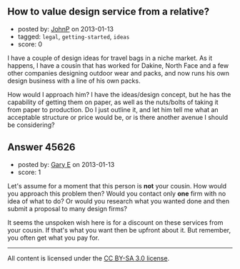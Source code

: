 ## How to value design service from a relative?

- posted by: [JohnP](https://stackexchange.com/users/-1/18636-johnp) on 2013-01-13
- tagged: `legal`, `getting-started`, `ideas`
- score: 0

I have a couple of design ideas for travel bags in a niche market. As it happens, I have a cousin that has worked for Dakine, North Face and a few other companies designing outdoor wear and packs, and now runs his own design business with a line of his own packs.

How would I approach him? I have the ideas/design concept, but he has the capability of getting them on paper, as well as the nuts/bolts of taking it from paper to production. Do I just outline it, and let him tell me what an acceptable structure or price would be, or is there another avenue I should be considering?


## Answer 45626

- posted by: [Gary E](https://stackexchange.com/users/-1/2587-gary-e) on 2013-01-13
- score: 1

Let's assume for a moment that this person is **not** your cousin. How would you approach this problem then? Would you contact only **one** firm with no idea of what to do? Or would you research what you wanted done and then submit a proposal to many design firms?

It seems the unspoken wish here is for a discount on these services from your cousin. If that's what you want then be upfront about it. But remember, you often get what you pay for.




---

All content is licensed under the [CC BY-SA 3.0 license](https://creativecommons.org/licenses/by-sa/3.0/).
